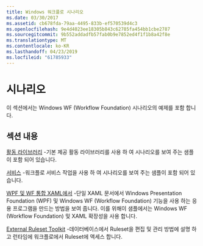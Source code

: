 ```yaml
---
title: Windows 워크플로 시나리오
ms.date: 03/30/2017
ms.assetid: cb678fda-79aa-4495-833b-ef570539d4c3
ms.openlocfilehash: 9e4d4023ee18305b843c62785fa454bb1cbe2787
ms.sourcegitcommit: 9b552addadfb57fab0b9e7852ed4f1f1b8a42f8e
ms.translationtype: MT
ms.contentlocale: ko-KR
ms.lasthandoff: 04/23/2019
ms.locfileid: "61785933"
---
```

# <a name="scenario"></a>시나리오

이 섹션에서는 Windows WF (Workflow Foundation) 시나리오의 예제를 포함 합니다.  
  
## <a name="in-this-section"></a>섹션 내용

[활동 라이브러리](activity-library.md) -기본 제공 활동 라이브러리를 사용 하 여 시나리오를 보여 주는 샘플이 포함 되어 있습니다.  
  
[서비스](accessing-operationcontext.md) -워크플로 서비스 작업을 사용 하 여 시나리오를 보여 주는 샘플이 포함 되어 있습니다.  
  
[WPF 및 WF 통합 XAML에서](wpf-and-wf-integration-in-xaml.md) -단일 XAML 문서에서 Windows Presentation Foundation (WPF) 및 Windows WF (Workflow Foundation) 기능을 사용 하는 응용 프로그램을 만드는 방법을 보여 줍니다. 이를 위해이 샘플에서는 Windows WF (Workflow Foundation) 및 XAML 확장성을 사용 합니다.  
  
[External Ruleset Toolkit](external-ruleset-toolkit.md) -데이터베이스에서 Ruleset을 편집 및 관리 방법에 설명 하 고 런타임에 워크플로에서 Ruleset에 액세스 합니다.

